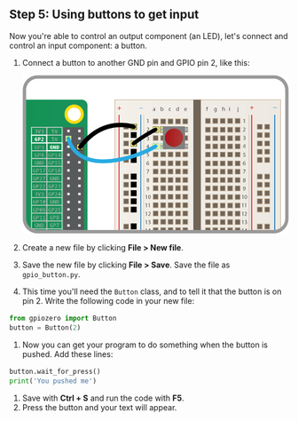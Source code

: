 ## Step 5: Using buttons to get input

Now you're able to control an output component (an LED), let's connect and control an input component: a button. 

1. Connect a button to another GND pin and GPIO pin 2, like this:

    ![](images/button.png)

1. Create a new file by clicking **File > New file**.

1. Save the new file by clicking **File > Save**. Save the file as `gpio_button.py`.

1. This time you'll need the `Button` class, and to tell it that the button is on pin 2. Write the following code in your new file:

~~~ python
from gpiozero import Button
button = Button(2)
~~~

1. Now you can get your program to do something when the button is pushed. Add these lines:

~~~ python
button.wait_for_press()
print('You pushed me')
~~~

1. Save with **Ctrl + S** and run the code with **F5**. 
1. Press the button and your text will appear. 
